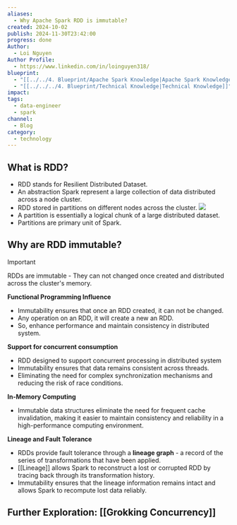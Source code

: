```yaml
---
aliases:
  - Why Apache Spark RDD is immutable?
created: 2024-10-02
publish: 2024-11-30T23:42:00
progress: done
Author:
  - Loi Nguyen
Author Profile:
  - https://www.linkedin.com/in/loinguyen318/
blueprint:
  - "[[../../4. Blueprint/Apache Spark Knowledge|Apache Spark Knowledge]]"
  - "[[../../../4. Blueprint/Technical Knowledge|Technical Knowledge]]"
impact: 
tags:
  - data-engineer
  - spark
channel:
  - Blog
category:
  - technology
---
```

## What is RDD?
- RDD stands for Resilient Distributed Dataset.
- An abstraction Spark represent a large collection of data distributed across a node cluster.
- RDD stored in partitions on different nodes across the cluster.
![](../../../6.%20Vault/attachments/Pasted%20image%2020241002142309.png)
- A partition is essentially a logical chunk of a large distributed dataset.
- Partitions are primary unit of Spark.

## Why are RDD immutable?
> [!important]
> RDDs are immutable - They can not changed once created and distributed across the cluster's memory.

**Functional Programming Influence**
- Immutability ensures that once an RDD created, it can not be changed.
- Any operation on an RDD, it will create a new an RDD.
- So, enhance performance and maintain consistency in distributed system.

**Support for concurrent consumption**
- RDD designed to support concurrent processing in distributed system
- Immutability ensures that data remains consistent across threads.
- Eliminating the need for complex synchronization mechanisms and reducing the risk of race conditions.

**In-Memory Computing**
- Immutable data structures eliminate the need for frequent cache invalidation, making it easier to maintain consistency and reliability in a high-performance computing environment.

**Lineage and Fault Tolerance**
- RDDs provide fault tolerance through a **lineage graph** - a record of the series of transformations that have been applied.
- [[Lineage]] allows Spark to reconstruct a lost or corrupted RDD by tracing back through its transformation history.
- Immutability ensures that the lineage information remains intact and allows Spark to recompute lost data reliably.

## Further Exploration: [[Grokking Concurrency]]
